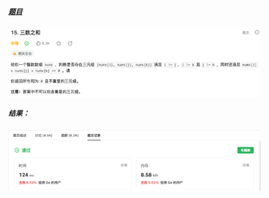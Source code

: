 ##### [题目](https://leetcode.cn/problems/3sum/description/)
![pic](img.png)
##### 结果：
![pic](result.png)